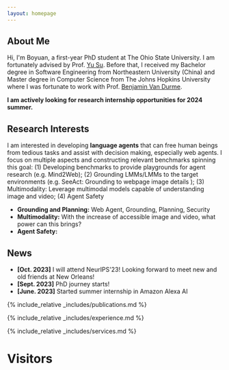 ```yaml
---
layout: homepage
---
```


## About Me

Hi, I'm Boyuan, a first-year PhD student at The Ohio State University. I am fortunately advised by Prof. [Yu Su](https://ysu1989.github.io/). Before that, I received my Bachelor degree in Software Engineering from Northeastern University (China) and Master degree in Computer Science from The Johns Hopkins University where I was fortunate to work with Prof. [Benjamin Van Durme](https://www.cs.jhu.edu/~vandurme/).

**I am actively looking for research internship opportunities for 2024 summer.**

## Research Interests

I am interested in developing **language agents** that can free human beings from tedious tasks and assist with decision making, especially web agents.
I focus on multiple aspects and constructing relevant benchmarks spinning this goal:
(1) Developing benchmarks to provide playgrounds for agent research (e.g. Mind2Web); 
(2) Grounding LMMs/LMMs to the target environments (e.g. SeeAct: Grounding to webpage image details );
(3) Multimodality: Leverage multimodal models capable of understanding image and video;
(4) Agent Safety


- **Grounding and Planning:** Web Agent, Grounding, Planning, Security
- **Multimodality:** With the increase of accessible image and video, what power can this brings?
- **Agent Safety:**

## News

- **[Oct. 2023]** I will attend NeurIPS'23! Looking forward to meet new and old friends at New Orleans!
- **[Sept. 2023]** PhD journey starts!
- **[June. 2023]** Started summer internship in Amazon Alexa AI

{% include_relative _includes/publications.md %}

{% include_relative _includes/experience.md %}

{% include_relative _includes/services.md %}


<!-- Map -->
<div class='vspace-top'>
    <h1>Visitors</h1>
</div>
<div id="revolverMap">
    <script type="text/javascript" src="//rf.revolvermaps.com/0/0/1.js?i=5egbaxa13f1&amp;s=220&amp;m=0&amp;v=true&amp;r=false&amp;b=000000&amp;n=false&amp;c=ff0000" async="async"></script>
</div>